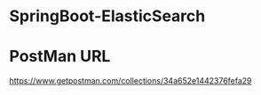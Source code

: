 # SpringBoot-ElasticSearch
# PostMan URL
https://www.getpostman.com/collections/34a652e1442376fefa29
